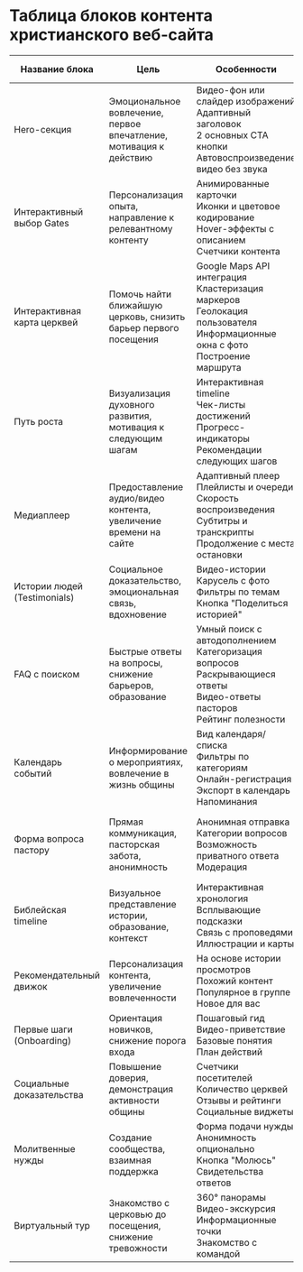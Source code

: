 # Таблица блоков контента христианского веб-сайта

| Название блока | Цель | Особенности | Шаблоны страниц | Приоритет |
|---------------|------|-------------|-----------------|-----------|
| Hero-секция | Эмоциональное вовлечение, первое впечатление, мотивация к действию | Видео-фон или слайдер изображений<br>Адаптивный заголовок<br>2 основных CTA кнопки<br>Автовоспроизведение видео без звука | Главная<br>Gates (тематические)<br>Начать путь | Высокий |
| Интерактивный выбор Gates | Персонализация опыта, направление к релевантному контенту | Анимированные карточки<br>Иконки и цветовое кодирование<br>Hover-эффекты с описанием<br>Счетчики контента | Главная | Высокий |
| Интерактивная карта церквей | Помочь найти ближайшую церковь, снизить барьер первого посещения | Google Maps API интеграция<br>Кластеризация маркеров<br>Геолокация пользователя<br>Информационные окна с фото<br>Построение маршрута | Главная<br>Найти церковь<br>Gates (тематические)<br>Начать путь | Высокий |
| Путь роста | Визуализация духовного развития, мотивация к следующим шагам | Интерактивная timeline<br>Чек-листы достижений<br>Прогресс-индикаторы<br>Рекомендации следующих шагов | Gates (тематические)<br>Личный кабинет<br>Начать путь | Средний |
| Медиаплеер | Предоставление аудио/видео контента, увеличение времени на сайте | Адаптивный плеер<br>Плейлисты и очереди<br>Скорость воспроизведения<br>Субтитры и транскрипты<br>Продолжение с места остановки | Медиатека<br>Gates (тематические)<br>Страница медиаматериала | Высокий |
| Истории людей (Testimonials) | Социальное доказательство, эмоциональная связь, вдохновение | Видео-истории<br>Карусель с фото<br>Фильтры по темам<br>Кнопка "Поделиться историей" | Главная<br>О Христе<br>Gates (тематические)<br>Начать путь | Средний |
| FAQ с поиском | Быстрые ответы на вопросы, снижение барьеров, образование | Умный поиск с автодополнением<br>Категоризация вопросов<br>Раскрывающиеся ответы<br>Видео-ответы пасторов<br>Рейтинг полезности | Вопросы и ответы<br>Gates (тематические)<br>Начать путь | Высокий |
| Календарь событий | Информирование о мероприятиях, вовлечение в жизнь общины | Вид календаря/списка<br>Фильтры по категориям<br>Онлайн-регистрация<br>Экспорт в календарь<br>Напоминания | События<br>Gates (тематические)<br>Личный кабинет | Средний |
| Форма вопроса пастору | Прямая коммуникация, пасторская забота, анонимность | Анонимная отправка<br>Категории вопросов<br>Возможность приватного ответа<br>Модерация | Вопросы и ответы<br>Контакты<br>Gates (тематические)<br>Начать путь | Средний |
| Библейская timeline | Визуальное представление истории, образование, контекст | Интерактивная хронология<br>Всплывающие подсказки<br>Связь с проповедями<br>Иллюстрации и карты | О Христе<br>Начать путь | Низкий |
| Рекомендательный движок | Персонализация контента, увеличение вовлеченности | На основе истории просмотров<br>Похожий контент<br>Популярное в группе<br>Новое для вас | Медиатека<br>Gates (тематические)<br>Начать путь | Средний |
| Первые шаги (Onboarding) | Ориентация новичков, снижение порога входа | Пошаговый гид<br>Видео-приветствие<br>Базовые понятия<br>План действий | Главная<br>Начать путь | Высокий |
| Социальные доказательства | Повышение доверия, демонстрация активности общины | Счетчики посетителей<br>Количество церквей<br>Отзывы и рейтинги<br>Социальные виджеты | Главная<br>О Христе<br>Начать путь | Низкий |
| Молитвенные нужды | Создание сообщества, взаимная поддержка | Форма подачи нужды<br>Анонимность опционально<br>Кнопка "Молюсь"<br>Свидетельства ответов | Сообщество<br>Личный кабинет<br>Главная<br>Gates (тематические)<br>Начать путь | Низкий |
| Виртуальный тур | Знакомство с церковью до посещения, снижение тревожности | 360° панорамы<br>Видео-экскурсия<br>Информационные точки<br>Знакомство с командой | Найти церковь<br>Начать путь | Низкий |